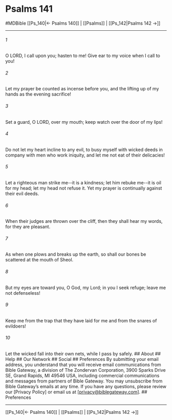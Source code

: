 # Psalms 141
#MDBible
[[Ps_140|← Psalms 140]] | [[Psalms]] | [[Ps_142|Psalms 142 →]]

***


###### 1 
O LORD, I call upon you; hasten to me! Give ear to my voice when I call to you! 

###### 2 
Let my prayer be counted as incense before you, and the lifting up of my hands as the evening sacrifice! 

###### 3 
Set a guard, O LORD, over my mouth; keep watch over the door of my lips! 

###### 4 
Do not let my heart incline to any evil, to busy myself with wicked deeds in company with men who work iniquity, and let me not eat of their delicacies! 

###### 5 
Let a righteous man strike me--it is a kindness; let him rebuke me--it is oil for my head; let my head not refuse it. Yet my prayer is continually against their evil deeds. 

###### 6 
When their judges are thrown over the cliff, then they shall hear my words, for they are pleasant. 

###### 7 
As when one plows and breaks up the earth, so shall our bones be scattered at the mouth of Sheol. 

###### 8 
But my eyes are toward you, O God, my Lord; in you I seek refuge; leave me not defenseless! 

###### 9 
Keep me from the trap that they have laid for me and from the snares of evildoers! 

###### 10 
Let the wicked fall into their own nets, while I pass by safely. ## About ## Help ## Our Network ## Social ## Preferences By submitting your email address, you understand that you will receive email communications from Bible Gateway, a division of The Zondervan Corporation, 3900 Sparks Drive SE, Grand Rapids, MI 49546 USA, including commercial communications and messages from partners of Bible Gateway. You may unsubscribe from Bible Gateway&rsquo;s emails at any time. If you have any questions, please review our [Privacy Policy] or email us at [privacy@biblegateway.com]. ## Preferences

***

[[Ps_140|← Psalms 140]] | [[Psalms]] | [[Ps_142|Psalms 142 →]]
